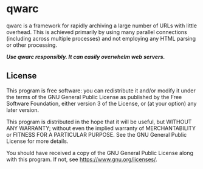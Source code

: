 # qwarc
qwarc is a framework for rapidly archiving a large number of URLs with little overhead. This is achieved primarily by using many parallel connections (including across multiple processes) and not employing any HTML parsing or other processing.

***Use qwarc responsibly. It can easily overwhelm web servers.***

## License
This program is free software: you can redistribute it and/or modify it under the terms of the GNU General Public License as published by the Free Software Foundation, either version 3 of the License, or (at your option) any later version.

This program is distributed in the hope that it will be useful, but WITHOUT ANY WARRANTY; without even the implied warranty of MERCHANTABILITY or FITNESS FOR A PARTICULAR PURPOSE.  See the GNU General Public License for more details.

You should have received a copy of the GNU General Public License along with this program.  If not, see <https://www.gnu.org/licenses/>.
